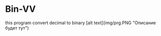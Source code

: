 # Bin-VV
<head>
  this program convert decimal to binary
</head>
<body>
  [alt text](img/prg.PNG "Описание будет тут")
 </body>
